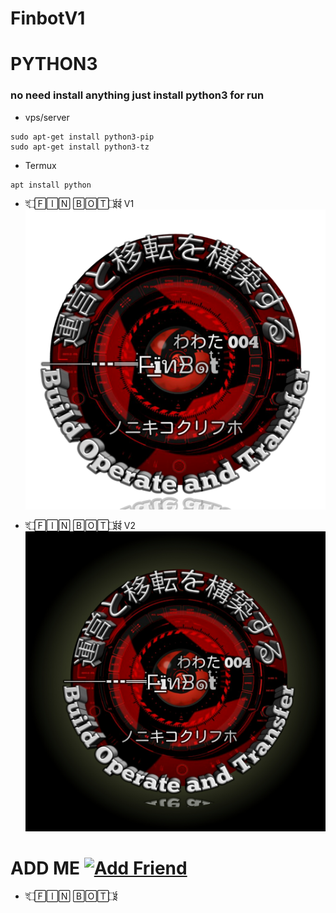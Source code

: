 # FinbotV1
# PYTHON3
### no need install anything just install python3 for run
- vps/server
```
sudo apt-get install python3-pip
sudo apt-get install python3-tz
```

- Termux
```
apt install python
```

- ই۝🄵🄸🄽 🄱🄾🅃۝ईई V1
![finbotv1](finbotv1.png)


- ই۝🄵🄸🄽 🄱🄾🅃۝ईई V2
![finbotv2](main.jpg)

# ADD ME <a href="https://line.me/R/ti/p/~kangnur04"><img height="36" border="0" alt="Add Friend" src="https://scdn.line-apps.com/n/line_add_friends/btn/en.png"></a>
- ই۝🄵🄸🄽 🄱🄾🅃۝ई

```
